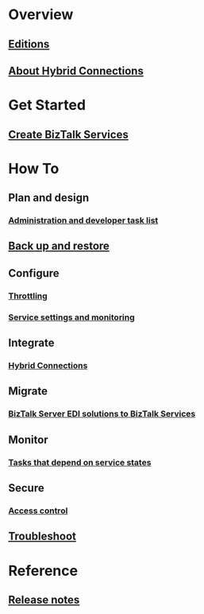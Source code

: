 # Overview
## [Editions](biztalk-editions-feature-chart.md)
## [About Hybrid Connections](integration-hybrid-connection-overview.md)

# Get Started
## [Create BizTalk Services](biztalk-provision-services.md)

# How To
## Plan and design
### [Administration and developer task list](biztalk-services-administration-and-development-task-list.md)

## [Back up and restore](biztalk-backup-restore.md)

## Configure
### [Throttling](biztalk-throttling-thresholds.md)
### [Service settings and monitoring](biztalk-dashboard-monitor-scale-tabs.md)

## Integrate
### [Hybrid Connections](integration-hybrid-connection-create-manage.md)

## Migrate
### [BizTalk Server EDI solutions to BizTalk Services](biztalk-migrating-to-edi-guide.md)

## Monitor
### [Tasks that depend on service states](biztalk-service-state-chart.md)

## Secure
### [Access control](biztalk-issuer-name-issuer-key.md)

## [Troubleshoot](biztalk-troubleshoot-using-ops-logs.md)

# Reference
## [Release notes](biztalk-release-notes.md)
